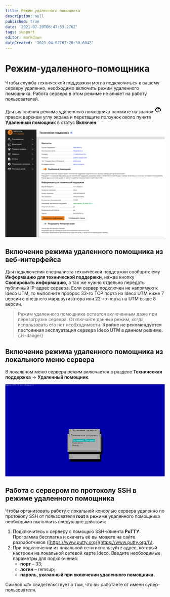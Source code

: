 ```yaml
---
title: Режим удаленного помощника
description: null
published: true
date: '2021-07-20T06:47:53.276Z'
tags: support
editor: markdown
dateCreated: '2021-04-02T07:20:30.604Z'
---
```


# Режим-удаленного-помощника

Чтобы служба технической поддержки могла подключиться к вашему серверу удаленно, необходимо включить режим удаленного помощника. Работа сервера в этом режиме не влияет на работу пользователей.

Для включения режима удаленного помощника нажмите на значок ![icon-help.png](../.gitbook/assets/icon-help.png) правом верхнем углу экрана и перетащите ползунок около пункта **Удаленный помощник** в статус **Включен**.

![remote-help.png](../.gitbook/assets/remote-help.png)

## Включение режима удаленного помощника из веб-интерфейса

Для подключения специалиста технической поддержки сообщите ему **Информацию для технической поддержки**, нажав кнопку **Скопировать информацию**, а так же нужно отдельно передать публичный IP-адрес сервера. Если сервер подключен не напрямую к Ideco UTM, то выполните проброс 33-го TCP порта на Ideco UTM ниже 7 версии с внешнего маршрутизатора или 22-го порта на UTM выше 8 версии.

> Режим удаленного помощника остается включенным даже при перезагрузке сервера. Отключайте данный режим, когда использовать его нет необходимости. **Крайне не рекомендуется постоянная эксплуатация сервера Ideco UTM в данном режиме.** {.is-danger}

## Включение режима удаленного помощника из локального меню сервера

В локальном меню сервера режим включается в разделе **Техническая поддержка** -&gt; **Удаленный помощник**.

![console-help.png](../.gitbook/assets/console-help.png)

## Работа с сервером по протоколу SSH в режиме удаленного помощника

Чтобы организовать работу с локальной консолью сервера удаленно по протоколу SSH от пользователя **root** в режиме удаленного помощника необходимо выполнить следующие действия:

1. Подключитесь к серверу с помощью SSH-клиента **PuTTY**. Программа бесплатна и скачать её вы можете на сайте разработчиков \([https://www.putty.org/](https://www.putty.org/)\).
2. При подключении из локальной сети используйте адрес, который настроен на локальной сетевой карте Ideco. Введите необходимые параметры для подключения:
   * **порт** – 33;
   * **логин** – remsup;
   * **пароль, указанный при включении удаленного помощника.**

Символ «\#» свидетельствует о том, что вы работаете от имени супер-пользователя.

